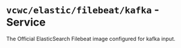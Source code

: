 # `vcwc/elastic/filebeat/kafka` - Service

The Official ElasticSearch Filebeat image configured for kafka input.
